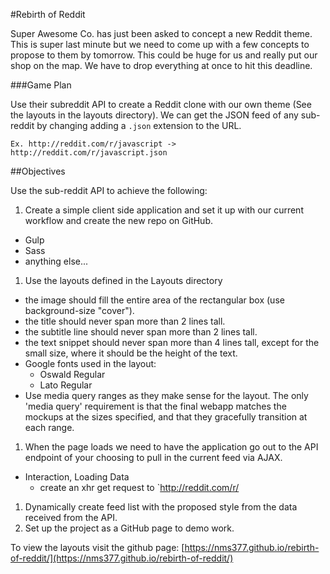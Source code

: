 #Rebirth of Reddit

Super Awesome Co. has just been asked to concept a new Reddit theme. This is super last minute but we need to come up with a few concepts to propose to them by tomorrow. This could be huge for us and really put our shop on the map. We have to drop everything at once to hit this deadline.

###Game Plan

Use their subreddit API to create a Reddit clone with our own theme (See the layouts in the layouts directory). We can get the JSON feed of any sub-reddit by changing adding a `.json` extension to the URL.

`Ex. http://reddit.com/r/javascript -> http://reddit.com/r/javascript.json`

##Objectives

Use the sub-reddit API to achieve the following:

1. Create a simple client side application and set it up with our current workflow and create the new repo on GitHub.
  * Gulp
  * Sass
  * anything else...
1. Use the layouts defined in the Layouts directory
  - the image should fill the entire area of the rectangular box (use background-size "cover").
  - the title should never span more than 2 lines tall.
  - the subtitle line should never span more than 2 lines tall.
  - the text snippet should never span more than 4 lines tall, except for the small size, where it should be the height of the text.
  - Google fonts used in the layout:
    - Oswald Regular
    - Lato Regular
  - Use media query ranges as they make sense for the layout. The only 'media query' requirement is that the final webapp matches the mockups at the sizes specified, and that they gracefully transition at each range.
1. When the page loads we need to have the application go out to the API endpoint of your choosing to pull in the current feed via AJAX.
  - Interaction, Loading Data
      - create an xhr get request to `http://reddit.com/r/
1. Dynamically create feed list with the proposed style from the data received from the API.
1. Set up the project as a GitHub page to demo work.

To view the layouts visit the github page: [https://nms377.github.io/rebirth-of-reddit/](https://nms377.github.io/rebirth-of-reddit/)

